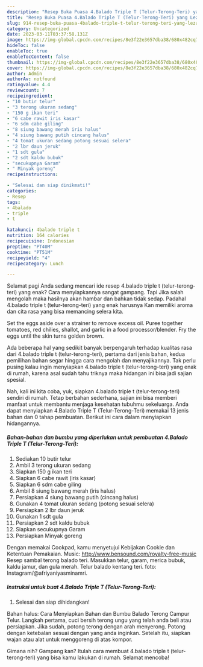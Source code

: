 ```yaml
---
description: "Resep Buka Puasa 4.Balado Triple T (Telur-Terong-Teri) yang Lezat"
title: "Resep Buka Puasa 4.Balado Triple T (Telur-Terong-Teri) yang Lezat"
slug: 914-resep-buka-puasa-4balado-triple-t-telur-terong-teri-yang-lezat
category: Uncategorized
date: 2023-03-11T03:37:58.131Z
image: https://img-global.cpcdn.com/recipes/8e3f22e3657dba38/680x482cq70/4balado-triple-t-telur-terong-teri-foto-resep-utama.jpg
hideToc: false
enableToc: true
enableTocContent: false
thumbnail: https://img-global.cpcdn.com/recipes/8e3f22e3657dba38/680x482cq70/4balado-triple-t-telur-terong-teri-foto-resep-utama.jpg
cover: https://img-global.cpcdn.com/recipes/8e3f22e3657dba38/680x482cq70/4balado-triple-t-telur-terong-teri-foto-resep-utama.jpg
author: Admin
authorAv: notfound
ratingvalue: 4.4
reviewcount: 7
recipeingredient:
- "10 butir telur"
- "3 terong ukuran sedang"
- "150 g ikan teri"
- "6 cabe rawit iris kasar"
- "6 sdm cabe giling"
- "8 siung bawang merah iris halus"
- "4 siung bawang putih cincang halus"
- "4 tomat ukuran sedang potong sesuai selera"
- "2 lbr daun jeruk"
- "1 sdt gula"
- "2 sdt kaldu bubuk"
- "secukupnya Garam"
- " Minyak goreng"
recipeinstructions:

- "Selesai dan siap dinikmati!"
categories:
- Resep
tags:
- 4balado
- triple
- t

katakunci: 4balado triple t 
nutrition: 164 calories
recipecuisine: Indonesian
preptime: "PT40M"
cooktime: "PT51M"
recipeyield: "4"
recipecategory: Lunch

---
```



Selamat pagi Anda sedang mencari ide resep 4.balado triple t (telur-terong-teri) yang enak? Cara menyiapkannya sangat gampang. Tapi Jika salah mengolah maka hasilnya akan hambar dan bahkan tidak sedap. Padahal 4.balado triple t (telur-terong-teri) yang enak harusnya Kan memiliki aroma dan cita rasa yang bisa memancing selera kita.


Set the eggs aside over a strainer to remove excess oil. Puree together tomatoes, red chilies, shallot, and garlic in a food processor/blender. Fry the eggs until the skin turns golden brown.

Ada beberapa hal yang sedikit banyak berpengaruh terhadap kualitas rasa dari 4.balado triple t (telur-terong-teri), pertama dari jenis bahan, kedua pemilihan bahan segar hingga cara mengolah dan menyajikannya. Tak perlu pusing kalau ingin menyiapkan 4.balado triple t (telur-terong-teri) yang enak di rumah, karena asal sudah tahu triknya maka hidangan ini bisa jadi sajian spesial.


Nah, kali ini kita coba, yuk, siapkan 4.balado triple t (telur-terong-teri) sendiri di rumah. Tetap berbahan sederhana, sajian ini bisa memberi manfaat untuk membantu menjaga kesehatan tubuhmu sekeluarga. Anda dapat menyiapkan 4.Balado Triple T (Telur-Terong-Teri) memakai 13 jenis bahan dan 0 tahap pembuatan. Berikut ini cara dalam menyiapkan hidangannya.

<!--inarticleads1-->

##### Bahan-bahan dan bumbu yang diperlukan untuk pembuatan 4.Balado Triple T (Telur-Terong-Teri):

1. Sediakan 10 butir telur
1. Ambil 3 terong ukuran sedang
1. Siapkan 150 g ikan teri
1. Siapkan 6 cabe rawit (iris kasar)
1. Siapkan 6 sdm cabe giling
1. Ambil 8 siung bawang merah (iris halus)
1. Persiapkan 4 siung bawang putih (cincang halus)
1. Gunakan 4 tomat ukuran sedang (potong sesuai selera)
1. Persiapkan 2 lbr daun jeruk
1. Gunakan 1 sdt gula
1. Persiapkan 2 sdt kaldu bubuk
1. Siapkan secukupnya Garam
1. Persiapkan  Minyak goreng


Dengan memakai Cookpad, kamu menyetujui Kebijakan Cookie dan Ketentuan Pemakaian. Music: http://www.bensound.com/royalty-free-music Resep sambal terong balado teri. Masukkan telur, garam, merica bubuk, kaldu jamur, dan gula merah. Telur balado kentang teri. foto: Instagram/@afriyaniyasminamri. 

<!--inarticleads2-->

##### Instruksi untuk buat 4.Balado Triple T (Telur-Terong-Teri):


1. Selesai dan siap dihidangkan!

Bahan halus: Cara Menyiapkan Bahan dan Bumbu Balado Terong Campur Telur. Langkah pertama, cuci bersih terong ungu yang telah anda beli atau persiapkan. Jika sudah, potong terong dengan arah menyerong. Potong dengan ketebalan sesuai dengan yang anda inginkan. Setelah itu, siapkan wajan atau alat untuk menggoreng di atas kompor. 

Gimana nih? Gampang kan? Itulah cara membuat 4.balado triple t (telur-terong-teri) yang bisa kamu lakukan di rumah. Selamat mencoba!
